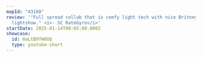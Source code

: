 ```yaml
---
mapId: "43160"
review: '"Full spread collab that is comfy light tech with nice Britney
  lightshow." <i>- SC RateGyro</i>'
startDate: 2025-01-14T00:05:00.000Z
showcase:
  id: 0aLtB9TW8OQ
  type: youtube-short
---
```

